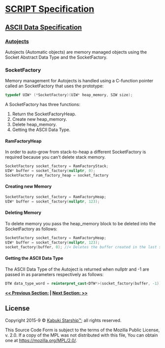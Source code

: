 # [SCRIPT Specification](../../readme.md)

## [ASCII Data Specification](../readme.md)

### [Autojects](readme.md)

Autojects (Automatic objects) are memory managed objects using the Socket Abstract Data Type and the SocketFactory.

### SocketFactory

Memory management for Autojects is handled using a C-function pointer called an SocketFactory that uses the prototype:

```C++
typedef UIW* (*SocketFactory)(UIW* heap_memory, SIW size);
```

A SocketFactory has three functions:

1. Return the SocketFactoryHeap.
2. Create new heap_memory.
3. Delete heap_memory.
4. Getting the ASCII Data Type.

#### RamFactoryHeap

In order to auto-grow from stack-to-heap a different SocketFactory is required because you can't delete stack memory.

```C++
SocketFactory socket_factory = RamFactoryStack;
UIW* buffer = socket_factory(nullptr, 0);
SocketFactory ram_factory_heap = socket_factory
```

#### Creating new Memory

```C++
SocketFactory socket_factory = RamFactoryHeap;
UIW* buffer = socket_factory(nullptr, 123);
```

#### Deleting Memory

To delete memory you pass the heap_memory block to be deleted into the SocketFactory as follows:

```C++
SocketFactory socket_factory = RamFactoryHeap;
UIW* buffer = socket_factory(nullptr, 123);
socket_factory(buffer, 0); //< Deletes the buffer created in the last step.
```

#### Getting the ASCII Data Type

The ASCII Data Type of the Autoject is returned when nullptr and -1 are passed in as parameters respectively as follows:

```C++
DTW data_type_word = reinterpret_cast<DTW*>(socket_factory(buffer, -1));
```

**[<< Previous Section:](./.md) | [Next Section: >>](./.md)**

## License

Copyright 2015-9 © [Kabuki Starship™](https://kabukistarship.com); all rights reserved.

This Source Code Form is subject to the terms of the Mozilla Public License, v. 2.0. If a copy of the MPL was not distributed with this file, You can obtain one at <https://mozilla.org/MPL/2.0/>.
